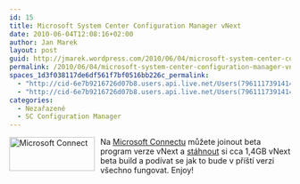 ```yaml
---
id: 15
title: Microsoft System Center Configuration Manager vNext
date: 2010-06-04T12:08:16+02:00
author: Jan Marek
layout: post
guid: http://jmarek.wordpress.com/2010/06/04/microsoft-system-center-configuration-manager-vnext
permalink: /2010/06/04/microsoft-system-center-configuration-manager-vnext/
spaces_1d3f038117de6df561f7bf0516bb226c_permalink:
  - "http://cid-6e7b9216726d07b8.users.api.live.net/Users(7961117391414167480)/Blogs('6E7B9216726D07B8!242')/Entries('6E7B9216726D07B8!346')?authkey=EpZNAU0huAk%24"
  - "http://cid-6e7b9216726d07b8.users.api.live.net/Users(7961117391414167480)/Blogs('6E7B9216726D07B8!242')/Entries('6E7B9216726D07B8!346')?authkey=EpZNAU0huAk%24"
categories:
  - Nezařazené
  - SC Configuration Manager
---
```

<div id="msgcns!6E7B9216726D07B8!346" class="bvMsg">
  <p>
    <img style="display:inline;margin:0 10px 10px 0;" border="0" alt="Microsoft Connect" align="left" src="https://connect.microsoft.com/images/msconnect_logo.png" width="153" height="61" />Na <a href="https://connect.microsoft.com/ConfigurationManagervnext" target="_blank">Microsoft Connectu</a> můžete joinout beta program verze vNext a <a href="https://connect.microsoft.com/ConfigurationManagervnext" target="_blank">stáhnout</a> si cca 1,4GB vNext beta build a podívat se jak to bude v příští verzi všechno fungovat. Enjoy!
  </p>
</div>
